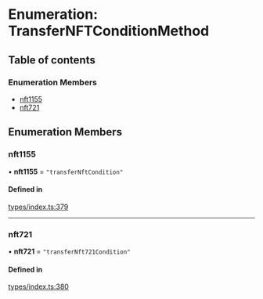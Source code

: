 # Enumeration: TransferNFTConditionMethod

## Table of contents

### Enumeration Members

- [nft1155](TransferNFTConditionMethod.md#nft1155)
- [nft721](TransferNFTConditionMethod.md#nft721)

## Enumeration Members

### nft1155

• **nft1155** = ``"transferNftCondition"``

#### Defined in

[types/index.ts:379](https://github.com/nevermined-io/components-catalog/blob/b19d66a/lib/src/types/index.ts#L379)

___

### nft721

• **nft721** = ``"transferNft721Condition"``

#### Defined in

[types/index.ts:380](https://github.com/nevermined-io/components-catalog/blob/b19d66a/lib/src/types/index.ts#L380)
